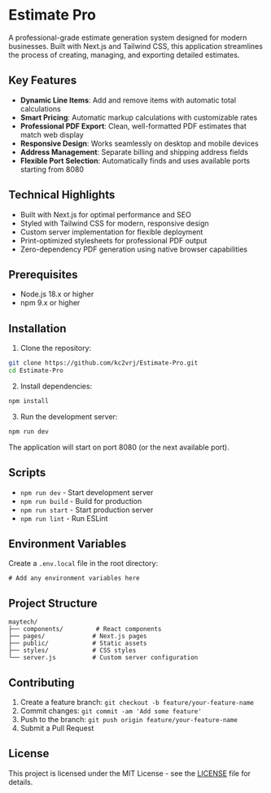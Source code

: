 # Estimate Pro

A professional-grade estimate generation system designed for modern businesses. Built with Next.js and Tailwind CSS, this application streamlines the process of creating, managing, and exporting detailed estimates.

## Key Features

- **Dynamic Line Items**: Add and remove items with automatic total calculations
- **Smart Pricing**: Automatic markup calculations with customizable rates
- **Professional PDF Export**: Clean, well-formatted PDF estimates that match web display
- **Responsive Design**: Works seamlessly on desktop and mobile devices
- **Address Management**: Separate billing and shipping address fields
- **Flexible Port Selection**: Automatically finds and uses available ports starting from 8080

## Technical Highlights

- Built with Next.js for optimal performance and SEO
- Styled with Tailwind CSS for modern, responsive design
- Custom server implementation for flexible deployment
- Print-optimized stylesheets for professional PDF output
- Zero-dependency PDF generation using native browser capabilities

## Prerequisites

- Node.js 18.x or higher
- npm 9.x or higher

## Installation

1. Clone the repository:
```bash
git clone https://github.com/kc2vrj/Estimate-Pro.git
cd Estimate-Pro
```

2. Install dependencies:
```bash
npm install
```

3. Run the development server:
```bash
npm run dev
```

The application will start on port 8080 (or the next available port).

## Scripts

- `npm run dev` - Start development server
- `npm run build` - Build for production
- `npm run start` - Start production server
- `npm run lint` - Run ESLint

## Environment Variables

Create a `.env.local` file in the root directory:

```env
# Add any environment variables here
```

## Project Structure

```
maytech/
├── components/         # React components
├── pages/             # Next.js pages
├── public/            # Static assets
├── styles/            # CSS styles
└── server.js          # Custom server configuration
```

## Contributing

1. Create a feature branch: `git checkout -b feature/your-feature-name`
2. Commit changes: `git commit -am 'Add some feature'`
3. Push to the branch: `git push origin feature/your-feature-name`
4. Submit a Pull Request

## License

This project is licensed under the MIT License - see the [LICENSE](LICENSE) file for details.
